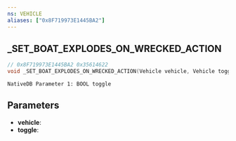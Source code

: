 ```yaml
---
ns: VEHICLE
aliases: ["0x8F719973E1445BA2"]
---
```

## _SET_BOAT_EXPLODES_ON_WRECKED_ACTION

```c
// 0x8F719973E1445BA2 0x35614622
void _SET_BOAT_EXPLODES_ON_WRECKED_ACTION(Vehicle vehicle, Vehicle toggle);
```

```
NativeDB Parameter 1: BOOL toggle
```

## Parameters
* **vehicle**: 
* **toggle**: 


